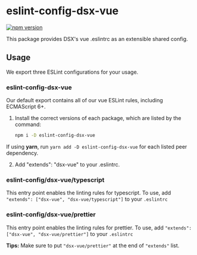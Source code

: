 # eslint-config-dsx-vue

[![npm version](https://badge.fury.io/js/eslint-config-dsx-vue.svg)](http://badge.fury.io/js/eslint-config-dsx-vue)

This package provides DSX's vue .eslintrc as an extensible shared config.

## Usage

We export three ESLint configurations for your usage.

### eslint-config-dsx-vue

Our default export contains all of our vue ESLint rules, including ECMAScript 6+.

1. Install the correct versions of each package, which are listed by the command:

    ```sh
    npm i -D eslint-config-dsx-vue
    ```

  If using **yarn**, run `yarn add -D eslint-config-dsx-vue` for each listed peer dependency.

2. Add "extends": "dsx-vue" to your .eslintrc.

### eslint-config/dsx-vue/typescript

This entry point enables the linting rules for typescript. To use, add `"extends": ["dsx-vue", "dsx-vue/typescript"]` to your `.eslintrc`

### eslint-config/dsx-vue/prettier

This entry point enables the linting rules for prettier. To use, add `"extends": ["dsx-vue", "dsx-vue/prettier"]` to your `.eslintrc`

**Tips:**
Make sure to put `"dsx-vue/prettier"` at the end of `"extends"` list.

